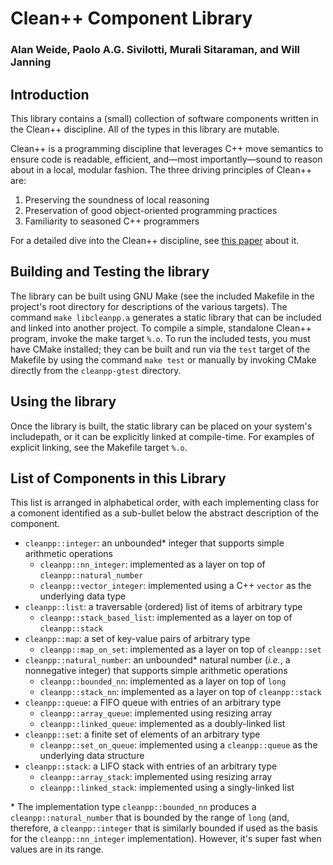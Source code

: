 # Clean++ Component Library
### Alan Weide, Paolo A.G. Sivilotti, Murali Sitaraman, and Will Janning

## Introduction

This library contains a (small) collection of software components written in the Clean++ discipline.
All of the types in this library are mutable.

Clean++ is a programming discipline that leverages C++ move semantics to ensure code is readable, efficient, and—most importantly—sound to reason about in a local, modular fashion.
The three driving principles of Clean++ are:

1. Preserving the soundness of local reasoning
2. Preservation of good object-oriented programming practices
3. Familiarity to seasoned C++ programmers

For a detailed dive into the Clean++ discipline, see [this paper][paper link] about it.

## Building and Testing the library

The library can be built using GNU Make (see the included Makefile in the project's root directory for descriptions of the various targets).
The command `make libcleanpp.a` generates a static library that can be included and linked into another project.
To compile a simple, standalone Clean++ program, invoke the make target `%.o`. 
To run the included tests, you must have CMake installed; they can be built and run via the `test` target of the Makefile by using the command `make test` or manually by invoking CMake directly from the `cleanpp-gtest` directory.

## Using the library

Once the library is built, the static library can be placed on your system's includepath, or it can be explicitly linked at compile-time.
For examples of explicit linking, see the Makefile target `%.o`.

## List of Components in this Library

This list is arranged in alphabetical order, with each implementing class for a comonent identified as a sub-bullet below the abstract description of the component.

* `cleanpp::integer`: an unbounded* integer that supports simple arithmetic operations
    - `cleanpp::nn_integer`: implemented as a layer on top of `cleanpp::natural_number`
	- `cleanpp::vector_integer`: implemented using a C++ `vector` as the underlying data type
* `cleanpp::list`: a traversable (ordered) list of items of arbitrary type
	- `cleanpp::stack_based_list`: implemented as a layer on top of `cleanpp::stack`
* `cleanpp::map`: a set of key-value pairs of arbitrary type
	- `cleanpp::map_on_set`: implemented as a layer on top of `cleanpp::set`
* `cleanpp::natural_number`: an unbounded* natural number (*i.e.*, a nonnegative integer) that supports simple arithmetic operations
	- `cleanpp::bounded_nn`: implemented as a layer on top of `long`
	- `cleanpp::stack_nn`: implemented as a layer on top of `cleanpp::stack`
* `cleanpp::queue`: a FIFO queue with entries of an arbitrary type
	- `cleanpp::array_queue`: implemented using resizing array
	- `cleanpp::linked_queue`: implemented as a doubly-linked list
* `cleanpp::set`: a finite set of elements of an arbitrary type
	- `cleanpp::set_on_queue`: implemented using a `cleanpp::queue` as the underlying data structure
* `cleanpp::stack`: a LIFO stack with entries of an arbitrary type
	- `cleanpp::array_stack`: implemented using resizing array
	- `cleanpp::linked_stack`: implemented using a singly-linked list

\* The implementation type `cleanpp::bounded_nn` produces a `cleanpp::natural_number` that is bounded by the range of `long` (and, therefore, a `cleanpp::integer` that is similarly bounded if used as the basis for the `cleanpp::nn_integer` implementation). 
However, it's super fast when values are in its range.

[paper link]: tbd
